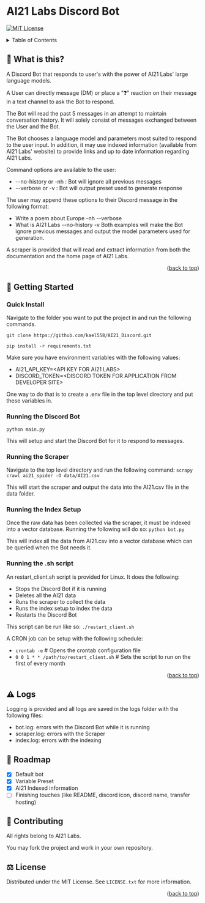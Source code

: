 # AI21 Labs Discord Bot

<a name="readme-top"></a>

[![MIT License][license-shield]][license-url]

<!-- TABLE OF CONTENTS -->
<details>
  <summary>Table of Contents</summary>
  <ol>
    <li><a href="#-what-is-this">What is this?</a></li>
    <li>
      <a href="#-getting-started">Getting Started</a>
      <ul>
        <li><a href="#quick-install">Quick Install</a></li>
        <li><a href="#running-the-discord-bot">Running the Discord Bot</a></li>
        <li><a href="#running-the-scraper">Running the Scraper</a></li>
        <li><a href="#running-the-index-setup">Running the Index Setup</a></li>
        <li><a href="#running-the-sh-script">Running the .sh Script</a></li>
      </ul>
    </li>
    <li><a href="#-logs">Logging</a></li>
    <li><a href="#-roadmap">Roadmap</a></li>
    <li><a href="#-contributing">Contributing</a></li>
    <li><a href="#-license">License</a></li>
  </ol>
</details>



## 🤔 What is this?
A Discord Bot that responds to user's with the power of AI21 Labs' large language models. 

A User can directly message (DM) or place a "❓" reaction on their message in a text channel to ask the Bot to respond. 

The Bot will read the past 5 messages in an attempt to maintain conversation history. It will solely consist of messages exchanged between the User and the Bot.

The Bot chooses a language model and parameters most suited to respond to the user input. In addition, it may use indexed information (available from AI21 Labs' website) to provide links and up to date information regarding AI21 Labs.

Command options are available to the user:
 - --no-history or -nh : Bot will ignore all previous messages
 - --verbose or -v : Bot will output preset used to generate response

The user may append these options to their Discord message in the following format: 
 - Write a poem about Europe -nh --verbose
 - What is AI21 Labs --no-history -v
Both examples will make the Bot ignore previous messages and output the model parameters used for generation. 

A scraper is provided that will read and extract information from both the documentation and the home page of AI21 Labs. 

<p align="right">(<a href="#readme-top">back to top</a>)</p>

## 📖 Getting Started 
### Quick Install
Navigate to the folder you want to put the project in and run the following commands.

`git clone https://github.com/kael558/AI21_Discord.git`

`pip install -r requirements.txt`

Make sure you have environment variables with the following values:
 - AI21_API_KEY=\<API KEY FOR AI21 LABS>
 - DISCORD_TOKEN=\<DISCORD TOKEN FOR APPLICATION FROM DEVELOPER SITE>

One way to do that is to create a .env file in the top level directory and put these variables in.

### Running the Discord Bot
`python main.py`

This will setup and start the Discord Bot for it to respond to messages. 

### Running the Scraper
Navigate to the top level directory and run the following command:
`scrapy crawl ai21_spider -O data/AI21.csv `

This will start the scraper and output the data into the AI21.csv file in the data folder. 

### Running the Index Setup
Once the raw data has been collected via the scraper, it must be indexed into a vector database. Running the following will do so:
`python bot.py`

This will index all the data from AI21.csv into a vector database which can be queried when the Bot needs it. 

### Running the .sh script
An restart_client.sh script is provided for Linux. It does the following:
 - Stops the Discord Bot if it is running
 - Deletes all the AI21 data
 - Runs the scraper to collect the data
 - Runs the index setup to index the data
 - Restarts the Discord Bot

This script can be run like so:
`./restart_client.sh`

A CRON job can be setup with the following schedule:
 - `crontab -e` # Opens the crontab configuration file
 - `0 0 1 * * /path/to/restart_client.sh` # Sets the script to run on the first of every month

<p align="right">(<a href="#readme-top">back to top</a>)</p>

## ⚠️ Logs
Logging is provided and all logs are saved in the logs folder with the following files:
 - bot.log: errors with the Discord Bot while it is running
 - scraper.log: errors with the Scraper
 - index.log: errors with the indexing 

## 📅 Roadmap
- [x] Default bot
- [x] Variable Preset
- [x] AI21 Indexed information
- [ ] Finishing touches (like README, discord icon, discord name, transfer hosting)

## 🤝 Contributing
All rights belong to AI21 Labs. 

You may fork the project and work in your own repository.

## ⚖️ License
Distributed under the MIT License. See `LICENSE.txt` for more information.

<p align="right">(<a href="#readme-top">back to top</a>)</p>
<!-- MARKDOWN LINKS & IMAGES -->
<!-- https://www.markdownguide.org/basic-syntax/#reference-style-links -->

[license-shield]: https://img.shields.io/github/license/kael558/AI21_Discord.svg?style=for-the-badge
[license-url]: https://github.com/kael558/AI21_Discord/blob/main/LICENSE
[linkedin-shield]: https://img.shields.io/badge/-LinkedIn-black.svg?style=for-the-badge&logo=linkedin&colorB=555
[rahel-linkedin-url]: https://www.linkedin.com/in/rahelgunaratne/